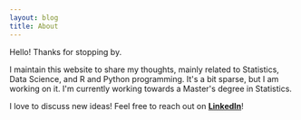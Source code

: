 ```yaml
---
layout: blog
title: About
---
```


Hello! Thanks for stopping by. 

<!---
<img style="width: 280px; height: 280px; border-radius: 90%;" src="{{site.baseurl}}/assets/images/nura.jpg"/>
-->


		
I maintain this website to share my thoughts, mainly related to Statistics, Data Science, and R and Python programming. It's a bit sparse, but I am working on it.
I'm currently working towards a Master's degree in Statistics.

I love to discuss new ideas! Feel free to reach out on <b><a href="https://linkedin.com/in/nurakawa">LinkedIn</a></b>!
